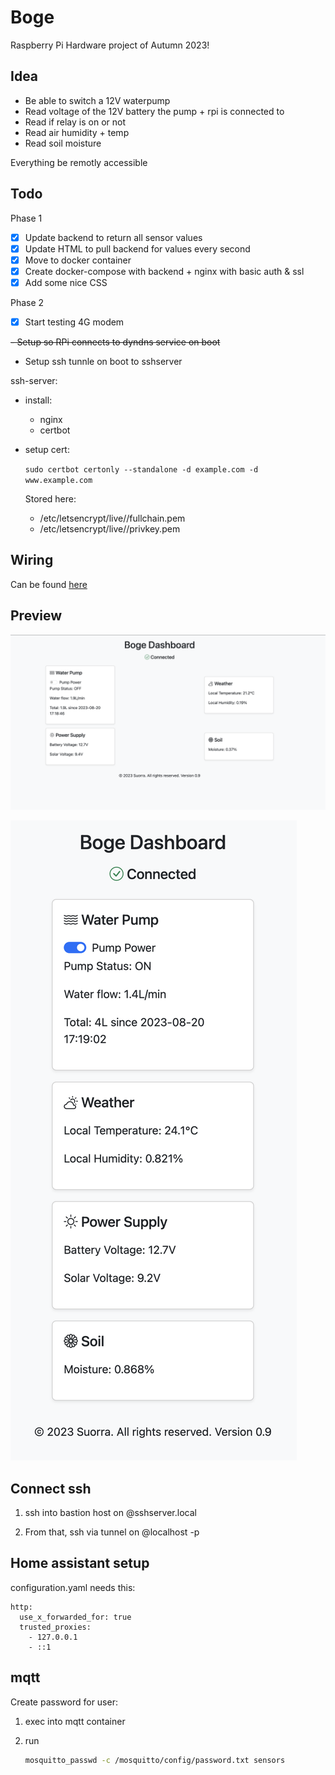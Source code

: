 # Boge

Raspberry Pi Hardware project of Autumn 2023!

## Idea

- Be able to switch a 12V waterpump
- Read voltage of the 12V battery the pump + rpi is connected to
- Read if relay is on or not
- Read air humidity + temp
- Read soil moisture

Everything be remotly accessible 

## Todo

Phase 1

- [X] Update backend to return all sensor values
- [X] Update HTML to pull backend for values every second
- [X] Move to docker container
- [X] Create docker-compose with backend + nginx with basic auth & ssl
- [X] Add some nice CSS

Phase 2

- [X] Start testing 4G modem

~~- Setup so RPi connects to dyndns service on boot~~

- Setup ssh tunnle on boot to sshserver

ssh-server:
- install:
    - nginx
    - certbot

- setup cert:
    
    `sudo certbot certonly --standalone -d example.com -d www.example.com`

    Stored here:
    - /etc/letsencrypt/live/<domain>/fullchain.pem
    - /etc/letsencrypt/live/<domain>/privkey.pem


## Wiring

Can be found [here](./wiring.md)

## Preview

![](./web.png)

![](./mobile.png)

## Connect ssh

1. ssh into bastion host on @sshserver.local

2. From that, ssh via tunnel on @localhost -p <port>

## Home assistant setup

configuration.yaml needs this:

```
http:
  use_x_forwarded_for: true
  trusted_proxies:
    - 127.0.0.1
    - ::1
```

## mqtt

Create password for user:

1. exec into mqtt container

2. run

    ```bash
    mosquitto_passwd -c /mosquitto/config/password.txt sensors
    ```
